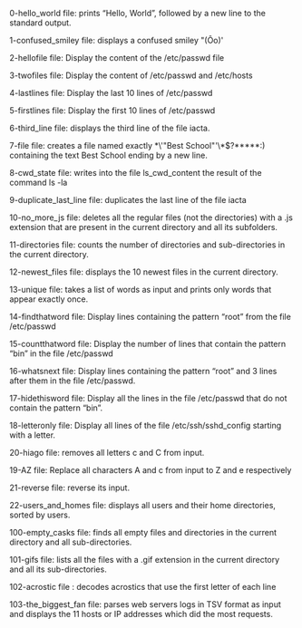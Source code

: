 0-hello_world file: prints “Hello, World”, followed by a new line to the standard output.

1-confused_smiley file: displays a confused smiley "(Ôo)'

2-hellofile file: Display the content of the /etc/passwd file

3-twofiles file: Display the content of /etc/passwd and /etc/hosts

4-lastlines file: Display the last 10 lines of /etc/passwd

5-firstlines file: Display the first 10 lines of /etc/passwd

6-third_line file: displays the third line of the file iacta.

7-file file: creates a file named exactly \*\\'"Best School"\'\\*$\?\*\*\*\*\*:) containing the text Best School ending by a new line.

8-cwd_state file: writes into the file ls_cwd_content the result of the command ls -la

9-duplicate_last_line file: duplicates the last line of the file iacta

10-no_more_js file: deletes all the regular files (not the directories) with a .js extension that are present in the current directory and all its subfolders.

11-directories file: counts the number of directories and sub-directories in the current directory.

12-newest_files file: displays the 10 newest files in the current directory.

13-unique file: takes a list of words as input and prints only words that appear exactly once.

14-findthatword file: Display lines containing the pattern “root” from the file /etc/passwd

15-countthatword file: Display the number of lines that contain the pattern “bin” in the file /etc/passwd

16-whatsnext file: Display lines containing the pattern “root” and 3 lines after them in the file /etc/passwd.

17-hidethisword file: Display all the lines in the file /etc/passwd that do not contain the pattern “bin”.

18-letteronly file: Display all lines of the file /etc/ssh/sshd_config starting with a letter.

20-hiago file: removes all letters c and C from input.

19-AZ file: Replace all characters A and c from input to Z and e respectively

21-reverse file: reverse its input.

22-users_and_homes file: displays all users and their home directories, sorted by users.

100-empty_casks file: finds all empty files and directories in the current directory and all sub-directories.

101-gifs file: lists all the files with a .gif extension in the current directory and all its sub-directories.

102-acrostic file : decodes acrostics that use the first letter of each line

103-the_biggest_fan file: parses web servers logs in TSV format as input and displays the 11 hosts or IP addresses which did the most requests.
